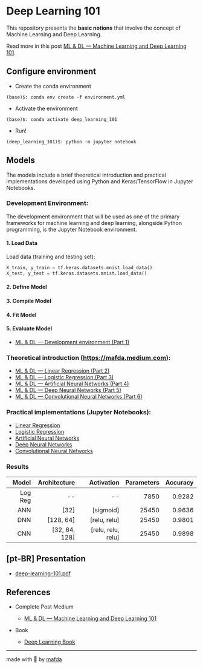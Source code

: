 # Deep Learning 101

This repository presents the **basic notions** that involve the concept of Machine Learning and Deep Learning.

Read more in this post [ML & DL — Machine Learning and Deep Learning 101](https://medium.com/@mafda_/ml-dl-machine-learning-and-deep-learning-101-2686d93d70d).

## Configure environment

- Create the conda environment

```shell
(base)$: conda env create -f environment.yml
```

- Activate the environment

```shell
(base)$: conda activate deep_learning_101
```

- Run!

```shell
(deep_learning_101)$: python -m jupyter notebook
```

## Models

The models include a brief theoretical introduction and practical implementations developed using Python and Keras/TensorFlow in Jupyter Notebooks.

### Development Environment:

The development environment that will be used as one of the primary frameworks for machine learning and deep learning, alongside Python programming, is the Jupyter Notebook environment.

#### 1. Load Data

Load data (training and testing set):

```python
X_train, y_train = tf.keras.datasets.mnist.load_data()
X_test, y_test = tf.keras.datasets.mnist.load_data()
```

#### 2. Define Model

#### 3. Compile Model

#### 4. Fit Model

#### 5. Evaluate Model


* [ML & DL — Development environment (Part 1)](https://mafda.medium.com/ml-dl-development-environment-part-1-5bb0b35750aa)

### Theoretical introduction (https://mafda.medium.com):

* [ML & DL — Linear Regression (Part 2)](https://mafda.medium.com/ml-dl-linear-regression-part-2-14f114f2d62a)
* [ML & DL — Logistic Regression (Part 3)](https://mafda.medium.com/ml-dl-logistic-regression-part-3-fe6aca8f01b)
* [ML & DL — Artificial Neural Networks (Part 4)](https://mafda.medium.com/ml-dl-artificial-neural-networks-part-4-619350a93ef1)
* [ML & DL — Deep Neural Networks (Part 5)](https://mafda.medium.com/ml-dl-deep-artificial-neural-networks-part-5-568ad05be712)
* [ML & DL — Convolutional Neural Networks (Part 6)](https://mafda.medium.com/ml-dl-convolutional-neural-networks-part-6-97357db58165)

### Practical implementations (Jupyter Notebooks):

* [Linear Regression](https://github.com/mafda/deep_learning_101/blob/master/src/01-linear-regression.ipynb)
* [Logistic Regression](https://github.com/mafda/deep_learning_101/blob/master/src/02-logistic-regression.ipynb)
* [Artificial Neural Networks](https://github.com/mafda/deep_learning_101/blob/master/src/03-artificial-neural-networks.ipynb)
* [Deep Neural Networks](https://github.com/mafda/deep_learning_101/blob/master/src/04-deep-neural-networks.ipynb)
* [Convolutional Neural Networks](https://github.com/mafda/deep_learning_101/blob/master/src/05-convolutional-neural-networks.ipynb)

### Results

| Model | Architecture | Activation | Parameters| Accuracy |
| ----: | ----: | ----: | ----: | ----: |
| Log Reg | -- | -- | 7850 | 0.9282 |
| ANN | [32] | [sigmoid] | 25450| 0.9636 |
| DNN | [128, 64] | [relu, relu] | 25450 | 0.9801 |
| CNN | [32, 64, 128] | [relu, relu, relu] | 25450 | 0.9898 |

## [pt-BR] Presentation

* [deep-learning-101.pdf](https://github.com/mafda/deep_learning_101/blob/master/pdf/deep-learning-101.pdf)

## References

* Complete Post Medium
  * [ML & DL — Machine Learning and Deep Learning 101](https://mafda.medium.com/ml-dl-machine-learning-and-deep-learning-101-2686d93d70d)

* Book
  * [Deep Learning Book](http://www.deeplearningbook.org/)

---

made with 💙 by [mafda](https://mafda.github.io/)
